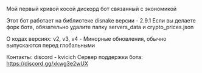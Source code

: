 Мой первый кривой косой дискорд бот связанный с экономикой




Этот бот работает на библиотеке disnake версии - 2.9.1
Если вы делаете форк бота, обязательно удалите папку servers_data и crypto_prices.json



О кодах версиях:
v2, v3, v4 - Минорные обновления, обычно выпускаются перед глобальными



Контакты: 
discord - kvicich
Сервер поддержки бота: https://discord.gg/xkwg3e2wUX